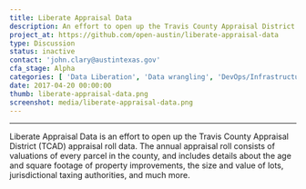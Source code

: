 ```yaml
---
title: Liberate Appraisal Data
description: An effort to open up the Travis County Appraisal District (TCAD) appraisal roll data
project_at: https://github.com/open-austin/liberate-appraisal-data
type: Discussion
status: inactive
contact: 'john.clary@austintexas.gov'
cfa_stage: Alpha
categories: [ 'Data Liberation', 'Data wrangling', 'DevOps/Infrastructure', 'Housing', 'Open data', 'Policy', 'Urban Planning' ]
date: 2017-04-20 00:00:00
thumb: liberate-appraisal-data.png
screenshot: media/liberate-appraisal-data.png
---
```


*****************

Liberate Appraisal Data is an effort to open up the Travis County Appraisal District (TCAD) appraisal roll data. The annual appraisal roll consists of valuations of every parcel in the county, and includes details about the age and square footage of property improvements, the size and value of lots, jurisdictional taxing authorities, and much more.
